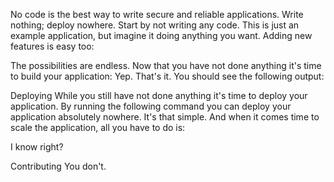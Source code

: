 No code is the best way to write secure and reliable applications. Write nothing; deploy nowhere.
Start by not writing any code.
This is just an example application, but imagine it doing anything you want. Adding new features is easy too:

The possibilities are endless.
Now that you have not done anything it's time to build your application:
Yep. That's it. You should see the following output:

Deploying
While you still have not done anything it's time to deploy your application. By running the following command you can deploy your application absolutely nowhere.
It's that simple. And when it comes time to scale the application, all you have to do is:

I know right?

Contributing
You don't.
